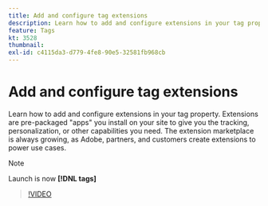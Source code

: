 ```yaml
---
title: Add and configure tag extensions
description: Learn how to add and configure extensions in your tag property.
feature: Tags
kt: 3528
thumbnail:
exl-id: c4115da3-d779-4fe8-90e5-32581fb968cb
---
```

# Add and configure tag extensions

Learn how to add and configure extensions in your tag property. Extensions are pre-packaged "apps" you install on your site to give you the tracking, personalization, or other capabilities you need. The extension marketplace is always growing, as Adobe, partners, and customers create extensions to power use cases.

>[!NOTE]
>
> Launch is now **[!DNL tags]**

>[!VIDEO](https://video.tv.adobe.com/v/28732/?quality=12&learn=on)
